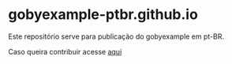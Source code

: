 # gobyexample-ptbr.github.io

Este repositório serve para publicação do gobyexample em pt-BR.

Caso queira contribuir acesse [aqui](https://github.com/gobyexample-ptbr/gobyexample)
